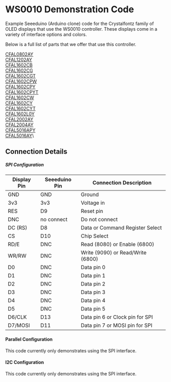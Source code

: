 # WS0010 Demonstration Code

Example Seeeduino (Arduino clone) code for the Crystalfontz family of OLED displays that use the WS0010 controller. These displays come in a variety of interface options and colors. 

Below is a full list of parts that we offer that use this controller.

[CFAL0802AY](https://www.crystalfontz.com/product/CFAL0802AY)\
[CFAL1202AY](https://www.crystalfontz.com/product/CFAL1202AY)\
[CFAL1602CB](https://www.crystalfontz.com/product/CFAL1602CB)\
[CFAL1602CG](https://www.crystalfontz.com/product/CFAL1602CG)\
[CFAL1602CGT](https://www.crystalfontz.com/product/CFAL1602CGT)\
[CFAL1602CPW](https://www.crystalfontz.com/product/CFAL1602CPW)\
[CFAL1602CPY](https://www.crystalfontz.com/product/CFAL1602CPY)\
[CFAL1602CPYT](https://www.crystalfontz.com/product/CFAL1602CPYT)\
[CFAL1602CW](https://www.crystalfontz.com/product/CFAL1602CW)\
[CFAL1602CY](https://www.crystalfontz.com/product/CFAL1602CY)\
[CFAL1602CYT](https://www.crystalfontz.com/product/CFAL1602CYT)\
[CFAL1602L0Y](https://www.crystalfontz.com/product/CFAL1602L0Y)\
[CFAL2002AY](https://www.crystalfontz.com/product/CFAL2002AY)\
[CFAL2004AY](https://www.crystalfontz.com/product/CFAL2004AY)\
[CFAL5016APY](https://www.crystalfontz.com/product/CFAL5016APY)\
[CFAL5016AY](https://www.crystalfontz.com/product/CFAL5016AY)\


## Connection Details
##### SPI Configuration
| Display Pin       | Seeeduino Pin | Connection Description            
|-------------------|---------------|-----------------------------------
| GND               | GND           | Ground
| 3v3               | 3v3           | Voltage in
| RES               | D9            | Reset pin
| DNC               | no connect    | Do not connect
| DC (RS)           | D8            | Data or Command Register Select
| CS                | D10           | Chip Select
| RD/E              | DNC           | Read (8080) or Enable (6800)
| WR/RW             | DNC           | Write (9090) or Read/Write (6800)
| D0                | DNC           | Data pin 0
| D1                | DNC           | Data pin 1
| D2                | DNC           | Data pin 2
| D3                | DNC           | Data pin 3
| D4                | DNC           | Data pin 4
| D5                | DNC           | Data pin 5
| D6/CLK            | D13           | Data pin 6 or Clock pin for SPI
| D7/MOSI           | D11           | Data pin 7 or MOSI pin for SPI

#### Parallel Configuration
This code currently only demonstrates using the SPI interface.

#### I2C Configuration
This code currently only demonstrates using the SPI interface.

